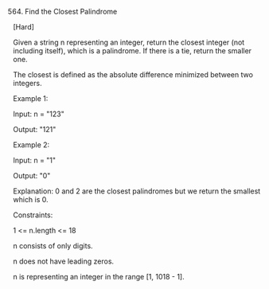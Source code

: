 564. Find the Closest Palindrome

[Hard]

Given a string n representing an integer, return the closest integer (not including itself), which is a palindrome. If there is a tie, return the smaller one.

The closest is defined as the absolute difference minimized between two integers.

Example 1:

Input: n = "123"

Output: "121"

Example 2:


Input: n = "1"

Output: "0"

Explanation: 0 and 2 are the closest palindromes but we return the smallest which is 0.
 

Constraints:

1 <= n.length <= 18

n consists of only digits.

n does not have leading zeros.

n is representing an integer in the range [1, 1018 - 1].